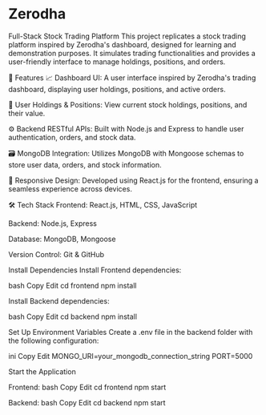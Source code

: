 # Zerodha


Full-Stack Stock Trading Platform
This project replicates a stock trading platform inspired by Zerodha's dashboard, designed for learning and demonstration purposes. It simulates trading functionalities and provides a user-friendly interface to manage holdings, positions, and orders.

🔧 Features
📈 Dashboard UI: A user interface inspired by Zerodha's trading dashboard, displaying user holdings, positions, and active orders.

🔐 User Holdings & Positions: View current stock holdings, positions, and their value.

⚙️ Backend RESTful APIs: Built with Node.js and Express to handle user authentication, orders, and stock data.

🗃️ MongoDB Integration: Utilizes MongoDB with Mongoose schemas to store user data, orders, and stock information.

🎯 Responsive Design: Developed using React.js for the frontend, ensuring a seamless experience across devices.

🛠️ Tech Stack
Frontend: React.js, HTML, CSS, JavaScript

Backend: Node.js, Express

Database: MongoDB, Mongoose

Version Control: Git & GitHub

Install Dependencies
Install Frontend dependencies:

bash
Copy
Edit
cd frontend
npm install


Install Backend dependencies:

bash
Copy
Edit
cd backend
npm install


Set Up Environment Variables
Create a .env file in the backend folder with the following configuration:

ini
Copy
Edit
MONGO_URI=your_mongodb_connection_string
PORT=5000


Start the Application

Frontend:
bash
Copy
Edit
cd frontend
npm start


Backend:
bash
Copy
Edit
cd backend
npm start

